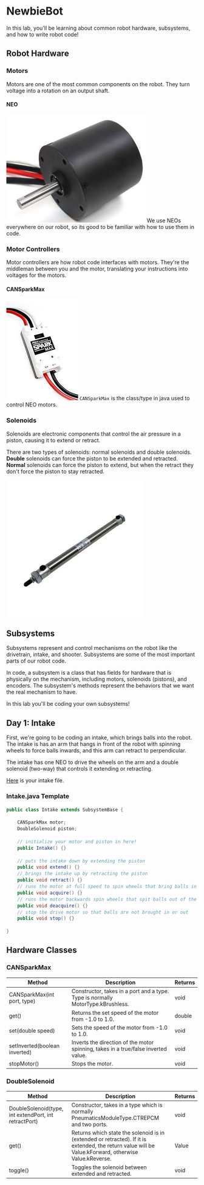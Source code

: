 # NewbieBot

In this lab, you'll be learning about common robot hardware, subsystems, and how to write robot code!

## Robot Hardware

### Motors

Motors are one of the most common components on the robot. They turn voltage into a rotation on an output shaft.

#### NEO

![NEO Motor](images/neo.jpg)
We use NEOs everywhere on our robot, so its good to be familiar with how to use them in code.
### Motor Controllers

Motor controllers are how robot code interfaces with motors. They're the middleman between you and the motor, translating your instructions into voltages for the motors.

#### CANSparkMax

![CANSparkMax](images/cansparkmax.jpg)
`CANSparkMax` is the class/type in java used to control NEO motors.

### Solenoids

Solenoids are electronic components that control the air pressure in a piston, causing it to extend or retract.

There are two types of solenoids: normal solenoids and double solenoids. <b>Double</b> solenoids can force the piston to be extended and retracted. <b>Normal</b> solenoids can force the piston to extend, but when the retract they don't force the piston to stay retracted.

![piston](images/piston.webp)

## Subsystems

Subsystems represent and control mechanisms on the robot like the drivetrain, intake, and shooter. Subsystems are some of the most important parts of our robot code.

In code, a subsystem is a class that has fields for hardware that is physically on the mechanism, including motors, solenoids (pistons), and encoders. The subsystem's methods represent the behaviors that we want the real mechanism to have.

In this lab you'll be coding your own subsystems!

## Day 1: Intake

First, we're going to be coding an intake, which brings balls into the robot. The intake is has an arm that hangs in front of the robot with spinning wheels to force balls inwards, and this arm can retract to perpendicular.

The intake has one NEO to drive the wheels on the arm and a double solenoid (two-way) that controls it extending or retracting.

[Here](src/main/java/com/stuypulse/robot/subsystems/Intake.java) is your intake file.

### Intake.java Template

```java
public class Intake extends SubsystemBase {

    CANSparkMax motor;
    DoubleSolenoid piston;
    
    // initialize your motor and piston in here!
    public Intake() {}
    
    // puts the intake down by extending the piston
    public void extend() {}
    // brings the intake up by retracting the piston
    public void retract() {}
    // runs the motor at full speed to spin wheels that bring balls in the robot
    public void acquire() {}
    // runs the motor backwards spin wheels that spit balls out of the robot
    public void deacquire() {}
    // stop the drive motor so that balls are not brought in or out
    public void stop() {}
    
}
```

## Hardware Classes

### CANSparkMax

<table>
    <thead>
        <tr>
            <th>Method</th>
            <th>Description</th>
            <th>Returns</th>
        </tr>
    </thead>
    <tbody>
        <tr>
            <td>CANSparkMax(int port, type)</td>
            <td>Constructor, takes in a port and a type. Type is normally MotorType.kBrushless.</td>
            <td>void</td>
        </tr>
        <tr>
            <td>get()</td>
            <td>Returns the set speed of the motor from -1.0 to 1.0.</td>
            <td>double</td>
        </tr>
        <tr>
            <td>set(double speed)</td>
            <td>Sets the speed of the motor from -1.0 to 1.0.</td>
            <td>void</td>
        </tr>
        <tr>
            <td>setInverted(boolean inverted)</td>
            <td>Inverts the direction of the motor spinning, takes in a true/false inverted value.</td>
            <td>void</td>
        </tr>
        <!-- <tr>
            <td>setVoltage(volts)</td>
            <td>Sets the voltage of the motor directly, usually between -12.0 and 12.0 volts.</td>
            <td>void</td>
        </tr> -->
        <tr>
            <td>stopMotor()</td>
            <td>Stops the motor.</td>
            <td>void</td>
        </tr>
    </tbody>
</table>

### DoubleSolenoid

<table>
    <thead>
        <tr>
            <th>Method</th>
            <th>Description</th>
            <th>Returns</th>
        </tr>
    </thead>
    <tbody>
        <tr>
            <td>DoubleSolenoid(type, int extendPort, int retractPort)</td>
            <td>Constructor, takes in a type which is normally PneumaticsModuleType.CTREPCM and two ports.</td>
            <td>void</td>
        </tr>
        <tr>
            <td>get()</td>
            <td>Returns which state the solenoid is in (extended or retracted). If it is extended, the return value will be Value.kForward, otherwise Value.kReverse.</td>
            <td>Value</td>
        </tr>
        <tr>
            <td>toggle()</td>
            <td>Toggles the solenoid between extended and retracted.</td>
            <td>void</td>
        </tr>
    </tbody>
</table>
